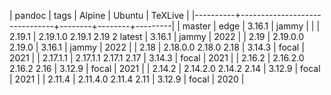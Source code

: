 | pandoc   | tags                          | Alpine | Ubuntu | TeXLive |
|----------+-------------------------------+--------+--------+---------|
| master   | edge                          | 3.16.1 | jammy  |         |
| 2.19.1   | 2.19.1.0 2.19.1 2.19 2 latest | 3.16.1 | jammy  |    2022 |
| 2.19     | 2.19.0.0 2.19.0               | 3.16.1 | jammy  |    2022 |
| 2.18     | 2.18.0.0 2.18.0 2.18          | 3.14.3 | focal  |    2021 |
| 2.17.1.1 | 2.17.1.1 2.17.1 2.17          | 3.14.3 | focal  |    2021 |
| 2.16.2   | 2.16.2.0 2.16.2 2.16          | 3.12.9 | focal  |    2021 |
| 2.14.2   | 2.14.2.0 2.14.2 2.14          | 3.12.9 | focal  |    2021 |
| 2.11.4   | 2.11.4.0 2.11.4 2.11          | 3.12.9 | focal  |    2020 |
